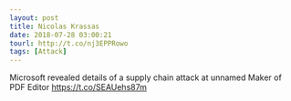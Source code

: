 ```yaml
---
layout: post
title: Nicolas Krassas
date: 2018-07-28 03:00:21
tourl: http://t.co/nj3EPPRowo
tags: [Attack]
---
```

Microsoft revealed details of a supply chain attack at unnamed Maker of PDF Editor https://t.co/SEAUehs87m
